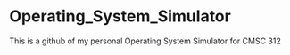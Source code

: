 # Operating_System_Simulator

This is a github of my personal Operating System Simulator for CMSC 312
